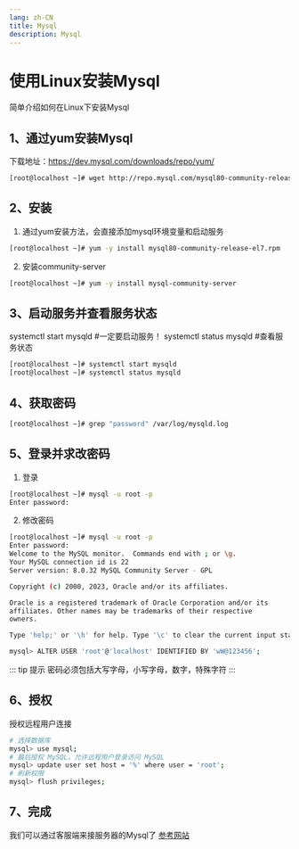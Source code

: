 ```yaml
---
lang: zh-CN
title: Mysql
description: Mysql
---
```


# 使用Linux安装Mysql
简单介绍如何在Linux下安装Mysql

## 1、通过yum安装Mysql
下载地址：https://dev.mysql.com/downloads/repo/yum/
``` sh
[root@localhost ~]# wget http://repo.mysql.com/mysql80-community-release-el7.rpm
```
## 2、安装
1. 通过yum安装方法，会直接添加mysql环境变量和启动服务
``` sh
[root@localhost ~]# yum -y install mysql80-community-release-el7.rpm
```
2. 安装community-server
``` sh
[root@localhost ~]# yum -y install mysql-community-server
```
## 3、启动服务并查看服务状态
systemctl start mysqld        #一定要启动服务！
systemctl status mysqld      #查看服务状态
``` sh
[root@localhost ~]# systemctl start mysqld 
[root@localhost ~]# systemctl status mysqld
```
## 4、获取密码
``` sh
[root@localhost ~]# grep "password" /var/log/mysqld.log
```
## 5、登录并求改密码
1. 登录
``` sh
[root@localhost ~]# mysql -u root -p
Enter password: 
```
2. 修改密码 
``` sh
[root@localhost ~]# mysql -u root -p
Enter password: 
Welcome to the MySQL monitor.  Commands end with ; or \g.
Your MySQL connection id is 22
Server version: 8.0.32 MySQL Community Server - GPL

Copyright (c) 2000, 2023, Oracle and/or its affiliates.

Oracle is a registered trademark of Oracle Corporation and/or its
affiliates. Other names may be trademarks of their respective
owners.

Type 'help;' or '\h' for help. Type '\c' to clear the current input statement.

mysql> ALTER USER 'root'@'localhost' IDENTIFIED BY 'wW@123456';
```
::: tip 提示
密码必须包括大写字母，小写字母，数字，特殊字符
:::
## 6、授权
授权远程用户连接
``` sh
# 选择数据库
mysql> use mysql;
# 最后授权 MySQL，允许远程用户登录访问 MySQL
mysql> update user set host = '%' where user = 'root';
# 刷新权限
mysql> flush privileges;
```
## 7、完成
我们可以通过客服端来接服务器的Mysql了
[参考网站](https://blog.csdn.net/llAl_lAll/article/details/119419178)